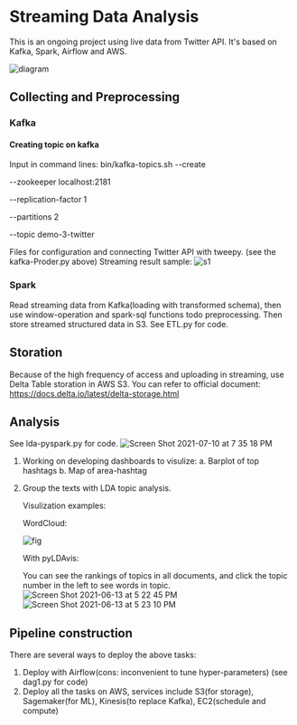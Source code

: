 # Streaming Data Analysis

This is an ongoing project using live data from Twitter API. It's based on Kafka, Spark, Airflow and AWS.

![diagram](https://user-images.githubusercontent.com/65391883/122473883-0ddcad00-cf88-11eb-9ad7-d41521b8e2b5.jpg)

## Collecting and Preprocessing 
### Kafka
#### Creating topic on kafka
Input in command lines:
bin/kafka-topics.sh 
--create 

--zookeeper localhost:2181 

--replication-factor 1 

--partitions 2 

--topic demo-3-twitter

Files for configuration and connecting Twitter API with tweepy. (see the kafka-Proder.py above)
Streaming result sample:
![s1](https://user-images.githubusercontent.com/65391883/126735637-a27106e6-32ac-4df9-9541-96dd45fe8578.png)


### Spark
Read streaming data from Kafka(loading with transformed schema), then use window-operation and spark-sql functions todo preprocessing. Then store streamed structured data in S3. See ETL.py for code.

## Storation
Because of the high frequency of access and uploading in streaming, use Delta Table storation in AWS S3. You can refer to official document: https://docs.delta.io/latest/delta-storage.html

## Analysis
See lda-pyspark.py for code.
![Screen Shot 2021-07-10 at 7 35 18 PM](https://user-images.githubusercontent.com/65391883/125179683-19517b80-e1b6-11eb-914f-c770f66c4b85.png)

1. Working on developing dashboards to visulize:
      a. Barplot of top hashtags
      b. Map of area-hashtag
2. Group the texts with LDA topic analysis.
   
   Visulization examples:
   
   WordCloud:
   
   ![fig](https://user-images.githubusercontent.com/65391883/121825072-1a09f700-cc76-11eb-91eb-3c7354edccd7.png)
   
   With pyLDAvis:
   
   You can see the rankings of topics in all documents, and click the topic number in the left to see words in topic.
   ![Screen Shot 2021-06-13 at 5 22 45 PM](https://user-images.githubusercontent.com/65391883/121825105-59384800-cc76-11eb-8715-cd5e2a6c2c09.png)
   ![Screen Shot 2021-06-13 at 5 23 10 PM](https://user-images.githubusercontent.com/65391883/121825106-5c333880-cc76-11eb-8816-e2b1afc49e47.png)


## Pipeline construction
There are several ways to deploy the above tasks:
1. Deploy with Airflow(cons: inconvenient to tune hyper-parameters) (see dag1.py for code)
2. Deploy all the tasks on AWS, services include S3(for storage), Sagemaker(for ML), Kinesis(to replace Kafka), EC2(schedule and compute) 

